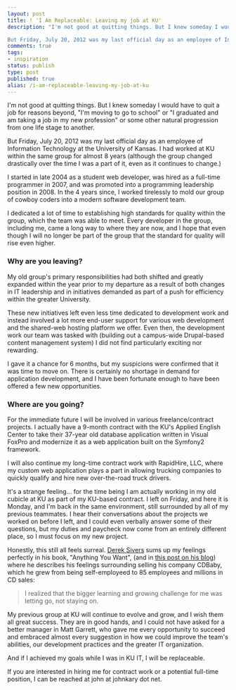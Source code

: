 ```yaml
---
layout: post
title: ! 'I Am Replaceable: Leaving my job at KU'
description: "I'm not good at quitting things. But I knew someday I would have to quit a job for reasons beyond, \"I'm moving to go to school\" or \"I graduated and am taking a job in my new profession\" or some other natural progression from one life stage to another.

But Friday, July 20, 2012 was my last official day as an employee of Information Technology at the University of Kansas."
comments: true
tags:
- inspiration
status: publish
type: post
published: true
alias: /i-am-replaceable-leaving-my-job-at-ku
---
```

I'm not good at quitting things. But I knew someday I would have to quit a job for reasons beyond, "I'm moving to go to school" or "I graduated and am taking a job in my new profession" or some other natural progression from one life stage to another.

But Friday, July 20, 2012 was my last official day as an employee of Information Technology at the University of Kansas. I had worked at KU within the same group for almost 8 years (although the group changed drastically over the time I was a part of it, even as it continues to change.)

I started in late 2004 as a student web developer, was hired as a full-time programmer in 2007, and was promoted into a programming leadership position in 2008. In the 4 years since, I worked tirelessly to mold our group of cowboy coders into a modern software development team.

I dedicated a lot of time to establishing high standards for quality within the group, which the team was able to meet. Every developer in the group, including me, came a long way to where they are now, and I hope that even though I will no longer be part of the group that the standard for quality will rise even higher.

### Why are you leaving?

My old group's primary responsibilities had both shifted and greatly expanded within the year prior to my departure as a result of both changes in IT leadership and in initiatives demanded as part of a push for efficiency within the greater University.

These new initiatives left even less time dedicated to development work and instead involved a lot more end-user support for various web development and the shared-web hosting platform we offer. Even then, the development work our team was tasked with (building out a campus-wide Drupal-based content management system) I did not find particularly exciting nor rewarding.

I gave it a chance for 6 months, but my suspicions were confirmed that it was time to move on. There is certainly no shortage in demand for application development, and I have been fortunate enough to have been offered a few new opportunities.

### Where are you going?

For the immediate future I will be involved in various freelance/contract projects. I actually have a 9-month contract with the KU's Applied English Center to take their 37-year old database application written in Visual FoxPro and modernize it as a web application built on the Symfony2 framework.

I will also continue my long-time contract work with RapidHire, LLC, where my custom web application plays a part in allowing trucking companies to quickly qualify and hire new over-the-road truck drivers.

It's a strange feeling&hellip; for the time being I am actually working in my old cubicle at KU as part of my KU-based contract. I left on Friday, and here it is Monday, and I'm back in the same environment, still surrounded by all of my previous teammates. I hear their conversations about the projects we worked on before I left, and I could even verbally answer some of their questions, but my duties and paycheck now come from an entirely different place, so I must focus on my new project.

Honestly, this still all feels surreal. [Derek Sivers](http://twitter.com/sivers) sums up my feelings perfectly in his book, "Anything You Want", (and in [this post on his blog](http://sivers.org/done)) where he describes his feelings surrounding selling his company CDBaby, which he grew from being self-employeed to 85 employees and millions in CD sales:

> I realized that the bigger learning and growing challenge for me was letting go, not staying on.

My previous group at KU will continue to evolve and grow, and I wish them all great success. They are in good hands, and I could not have asked for a better manager in Matt Garrett, who gave me every opportunity to succeed and embraced almost every suggestion in how we could improve the team's abilities, our development practices and the greater IT organization.

And if I achieved my goals while I was in KU IT, I will be replaceable.

If you are interested in hiring me for contract work or a potential full-time position, I can be reached at john at johnkary dot net.
